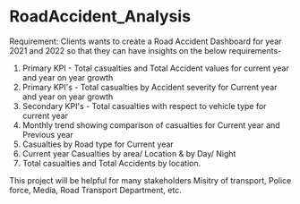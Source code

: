 # RoadAccident_Analysis

Requirement:
Clients wants to create a Road Accident Dashboard for year 2021 and 2022 so that they can have insights on the below requirements-

1. Primary KPI - Total casualties and Total Accident values for current year and year on year growth
2. Primary KPI's - Total casualties by Accident severity for Current year and year on year growth
3. Secondary KPI's - Total casualties with respect to vehicle type for current year
4. Monthly trend showing comparison of casualties for Current year and Previous year
5. Casualties by Road type for Current year
6. Current year Casualties by area/ Location & by Day/ Night
7. Total casualties and Total Accidents by location.

This project will be helpful for many stakeholders Misitry of transport, Police force, Media, Road Transport Department, etc.
